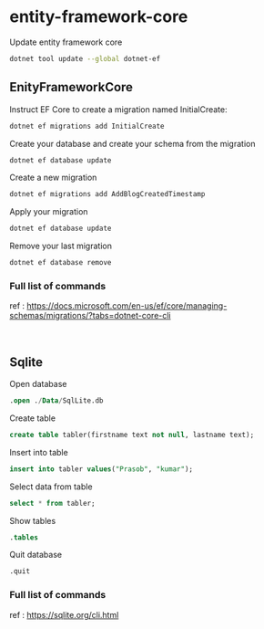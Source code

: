 # entity-framework-core
Update entity framework core
```sh
dotnet tool update --global dotnet-ef
```

## EnityFrameworkCore

Instruct EF Core to create a migration named InitialCreate:
```sh
dotnet ef migrations add InitialCreate
```

Create your database and create your schema from the migration
```sh
dotnet ef database update
```

Create a new migration
```sh
dotnet ef migrations add AddBlogCreatedTimestamp
```

Apply your migration
```sh
dotnet ef database update
```
Remove your last migration
```sh
dotnet ef database remove
```

### Full list of commands
ref : https://docs.microsoft.com/en-us/ef/core/managing-schemas/migrations/?tabs=dotnet-core-cli

<br/>

## Sqlite

Open database
```sql
.open ./Data/SqlLite.db
```
Create table
```sql
create table tabler(firstname text not null, lastname text);
```
Insert into table
```sql
insert into tabler values("Prasob", "kumar");
```
Select data from table
```sql
select * from tabler;
```
Show tables
```sql
.tables
```
Quit database
```sql
.quit
```

### Full list of commands
ref : https://sqlite.org/cli.html
